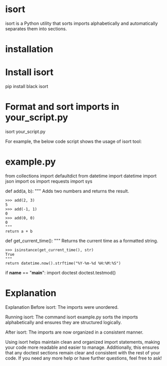 # isort

isort is a Python utility that sorts imports alphabetically and automatically separates
them into sections.

# installation

# Install isort

pip install black isort

# Format and sort imports in your_script.py

isort your_script.py

For example, the below code script shows the usage of isort tool:

# example.py

from collections import defaultdict from datetime import datetime import json import os
import requests import sys

def add(a, b): """ Adds two numbers and returns the result.

    >>> add(2, 3)
    5
    >>> add(-1, 1)
    0
    >>> add(0, 0)
    0
    """
    return a + b

def get_current_time(): """ Returns the current time as a formatted string.

    >>> isinstance(get_current_time(), str)
    True
    """
    return datetime.now().strftime("%Y-%m-%d %H:%M:%S")

if **name** == "**main**": import doctest doctest.testmod()

# Explanation

Explanation Before isort: The imports were unordered.

Running isort: The command isort example.py sorts the imports alphabetically and ensures
they are structured logically.

After isort: The imports are now organized in a consistent manner.

Using isort helps maintain clean and organized import statements, making your code more
readable and easier to manage. Additionally, this ensures that any doctest sections
remain clear and consistent with the rest of your code. If you need any more help or
have further questions, feel free to ask!
